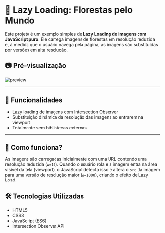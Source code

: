# 🌲 Lazy Loading: Florestas pelo Mundo

Este projeto é um exemplo simples de **Lazy Loading de imagens com JavaScript puro**. Ele carrega imagens de florestas em resolução reduzida e, à medida que o usuário navega pela página, as imagens são substituídas por versões em alta resolução.

## 📷 Pré-visualização

![preview](https://images.unsplash.com/photo-1470115636492-6d2b56f9146d?w=600)

---

## 🚀 Funcionalidades

- Lazy loading de imagens com Intersection Observer
- Substituição dinâmica da resolução das imagens ao entrarem na viewport
- Totalmente sem bibliotecas externas

---

## 🧠 Como funciona?

As imagens são carregadas inicialmente com uma URL contendo uma resolução reduzida (`w=10`). Quando o usuário rola e a imagem entra na área visível da tela (viewport), o JavaScript detecta isso e altera o `src` da imagem para uma versão de resolução maior (`w=1000`), criando o efeito de Lazy Load.


## 🛠️ Tecnologias Utilizadas

- HTML5
- CSS3
- JavaScript (ES6)
- Intersection Observer API
